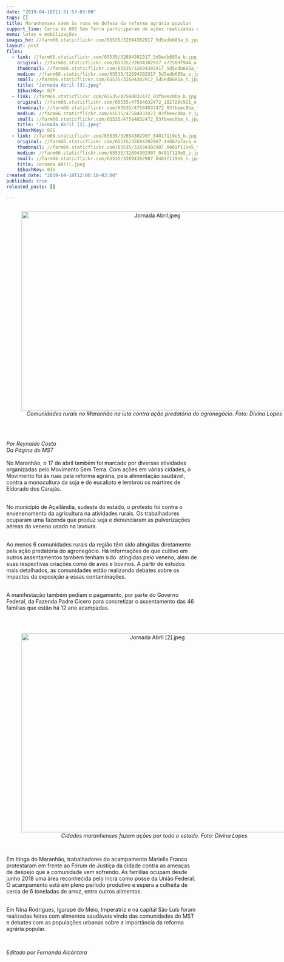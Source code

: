 ```yaml
---
date: "2019-04-18T11:51:57-03:00"
tags: []
title: Maranhenses saem às ruas em defesa da reforma agrária popular
support_line: Cerca de 800 Sem Terra participaram de ações realizadas em diversas cidades no estado
menu: lutas e mobilizações
images_hd: //farm66.staticflickr.com/65535/32694302917_5d5edb685a_b.jpg
layout: post
files:
  - link: //farm66.staticflickr.com/65535/32694302917_5d5edb685a_b.jpg
    original: //farm66.staticflickr.com/65535/32694302917_a7258df944_o.jpg
    thumbnail: //farm66.staticflickr.com/65535/32694302917_5d5edb685a_t.jpg
    medium: //farm66.staticflickr.com/65535/32694302917_5d5edb685a_z.jpg
    small: //farm66.staticflickr.com/65535/32694302917_5d5edb685a_n.jpg
    title: "Jornada Abril [3].jpeg"
    $$hashKey: 02P
  - link: //farm66.staticflickr.com/65535/47584032472_03fbeec8ba_b.jpg
    original: //farm66.staticflickr.com/65535/47584032472_182728c921_o.jpg
    thumbnail: //farm66.staticflickr.com/65535/47584032472_03fbeec8ba_t.jpg
    medium: //farm66.staticflickr.com/65535/47584032472_03fbeec8ba_z.jpg
    small: //farm66.staticflickr.com/65535/47584032472_03fbeec8ba_n.jpg
    title: "Jornada Abril [2].jpeg"
    $$hashKey: 02S
  - link: //farm66.staticflickr.com/65535/32694302907_0401f119e5_b.jpg
    original: //farm66.staticflickr.com/65535/32694302907_4d4b7a7aca_o.jpg
    thumbnail: //farm66.staticflickr.com/65535/32694302907_0401f119e5_t.jpg
    medium: //farm66.staticflickr.com/65535/32694302907_0401f119e5_z.jpg
    small: //farm66.staticflickr.com/65535/32694302907_0401f119e5_n.jpg
    title: Jornada Abril.jpeg
    $$hashKey: 02V
created_date: "2019-04-18T12:00:10-03:00"
published: true
releated_posts: []

---
```

<div style="text-align:center">
<figure class="image" style="display:inline-block"><img alt="Jornada Abril.jpeg" height="525" src="//farm66.staticflickr.com/65535/32694302907_0401f119e5_b.jpg" width="700" />
<figcaption><em>Comunidades rurais no Maranh&atilde;o na luta contra a&ccedil;&atilde;o predat&oacute;ria do agroneg&oacute;cio. Foto: Divina Lopes</em></figcaption>
</figure>
</div>

<p><br />
<br />
<em>Por Reynaldo Costa<br />
Da P&aacute;gina do MST</em><br />
<br />
No Maranh&atilde;o, o 17 de abril tamb&eacute;m foi marcado por diversas atividades organizadas pelo Movimento Sem Terra. Com a&ccedil;&otilde;es em v&aacute;rias cidades, o Movimento foi &agrave;s ruas pela reforma agr&aacute;ria, pela alimenta&ccedil;&atilde;o saud&aacute;vel, contra a monocultura da soja e do eucalipto e lembrou os m&aacute;rtires de Eldorado dos Caraj&aacute;s.</p>

<p><br />
No munic&iacute;pio de A&ccedil;ail&acirc;ndia, sudeste do estado, o protesto foi contra o envenenamento da agricultura na atividades rurais. Os trabalhadores ocuparam uma fazenda que produz soja e denunciaram as pulveriza&ccedil;&otilde;es a&eacute;reas do veneno usado na lavoura.</p>

<p><br />
Ao menos 6 comunidades rurais da regi&atilde;o t&ecirc;m sido atingidas diretamente pela a&ccedil;&atilde;o predat&oacute;ria do agroneg&oacute;cio. H&aacute; informa&ccedil;&otilde;es de que cultivo em outros assentamentos tamb&eacute;m tenham sido&nbsp; atingidas pelo veneno, al&eacute;m de suas respectivas cria&ccedil;&otilde;es como de aves e bovinos. A partir de estudos mais detalhados, as comunidades est&atilde;o realizando debates sobre os impactos da exposi&ccedil;&atilde;o a essas contamina&ccedil;&otilde;es.</p>

<p><br />
A manifesta&ccedil;&atilde;o tamb&eacute;m pediam o pagamento, por parte do Governo Federal, da Fazenda Padre Cicero para concretizar o assentamento das 46 fam&iacute;lias que est&atilde;o h&aacute; 12 ano acampadas.</p>

<p>&nbsp;</p>

<div style="text-align:center">
<figure class="image" style="display:inline-block"><img alt="Jornada Abril [2].jpeg" height="525" src="//farm66.staticflickr.com/65535/47584032472_03fbeec8ba_b.jpg" width="700" />
<figcaption><em>Cidades maranhenses fazem a&ccedil;&otilde;es por todo o estado. Foto: Divina Lopes</em></figcaption>
</figure>
</div>

<p><br />
Em Itinga do Maranh&atilde;o, trabalhadores do acampamento Marielle Franco protestaram em frente ao F&oacute;rum de Justi&ccedil;a da cidade contra as amea&ccedil;as de despejo que a comunidade vem sofrendo. As fam&iacute;lias ocupam desde junho 2018 uma &aacute;rea reconhecida pelo Incra como posse da Uni&atilde;o Federal. O acampamento est&aacute; em pleno per&iacute;odo produtivo e espera a colheita de cerca de 6 toneladas de arroz, entre outros alimentos.</p>

<p><br />
Em Nina Rodrigues, Igarap&eacute; do Meio, Imperatriz e na capital S&atilde;o Lu&iacute;s foram realizadas feiras com alimentos saud&aacute;veis vindo das comunidades do MST e debates com as popula&ccedil;&otilde;es urbanas sobre a import&acirc;ncia da reforma agr&aacute;ria popular.</p>

<p>&nbsp;</p>

<p><em>Editado por Fernanda Alc&acirc;ntara</em></p>
